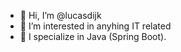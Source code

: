 - 👋 Hi, I’m @lucasdijk
- 👀 I’m interested in anyhing IT related
- 🌱 I specialize in Java (Spring Boot).
<!---
lucasdijk/lucasdijk is a ✨ special ✨ repository because its `README.md` (this file) appears on your GitHub profile.
You can click the Preview link to take a look at your changes.
--->
